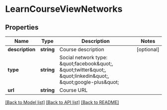 # LearnCourseViewNetworks

## Properties
Name | Type | Description | Notes
------------ | ------------- | ------------- | -------------
**description** | **string** | Course description | [optional] 
**type** | **string** | Social network type: &amp;quot;facebook&amp;quot;, &amp;quot;twitter&amp;quot;, &amp;quot;linkedin&amp;quot;, &amp;quot;google-plus&amp;quot; | 
**url** | **string** | Course URL | 

[[Back to Model list]](../README.md#documentation-for-models) [[Back to API list]](../README.md#documentation-for-api-endpoints) [[Back to README]](../README.md)


